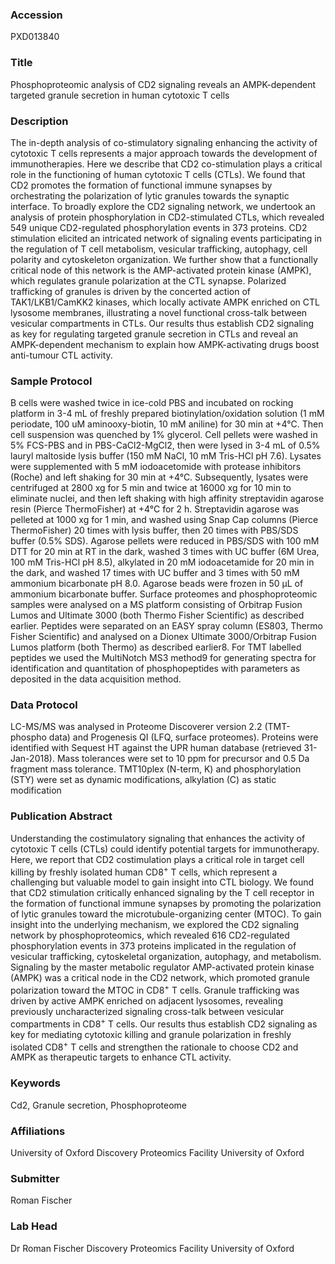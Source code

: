 ### Accession
PXD013840

### Title
Phosphoproteomic analysis of CD2 signaling reveals an AMPK-dependent targeted granule secretion in human cytotoxic T cells

### Description
The in-depth analysis of co-stimulatory signaling enhancing the activity of cytotoxic T cells represents a major approach towards the development of immunotherapies. Here we describe that CD2 co-stimulation plays a critical role in the functioning of human cytotoxic T cells (CTLs). We found that CD2 promotes the formation of functional immune synapses by orchestrating the polarization of lytic granules towards the synaptic interface. To broadly explore the CD2 signaling network, we undertook an analysis of protein phosphorylation in CD2-stimulated CTLs, which revealed 549 unique CD2-regulated phosphorylation events in 373 proteins. CD2 stimulation elicited an intricated network of signaling events participating in the regulation of T cell metabolism, vesicular trafficking, autophagy, cell polarity and cytoskeleton organization. We further show that a functionally critical node of this network is the AMP-activated protein kinase (AMPK), which regulates granule polarization at the CTL synapse. Polarized trafficking of granules is driven by the concerted action of TAK1/LKB1/CamKK2 kinases, which locally activate AMPK enriched on CTL lysosome membranes, illustrating a novel functional cross-talk between vesicular compartments in CTLs. Our results thus establish CD2 signaling as key for regulating targeted granule secretion in CTLs and reveal an AMPK-dependent mechanism to explain how AMPK-activating drugs boost anti-tumour CTL activity.

### Sample Protocol
B cells were washed twice in ice-cold PBS and incubated on rocking platform in 3-4 mL of freshly prepared biotinylation/oxidation solution (1 mM periodate, 100 uM aminooxy-biotin, 10 mM aniline) for 30 min at +4°C. Then cell suspension was quenched by 1% glycerol. Cell pellets were washed in 5% FCS-PBS and in PBS-CaCl2-MgCl2, then were lysed in 3-4 mL of 0.5% lauryl maltoside lysis buffer (150 mM NaCl, 10 mM Tris-HCl pH 7.6). Lysates were supplemented with 5 mM iodoacetomide with protease inhibitors (Roche) and left shaking for 30 min at +4°C. Subsequently, lysates were centrifuged at 2800 xg for 5 min and twice at 16000 xg for 10 min to eliminate nuclei, and then left shaking with high affinity streptavidin agarose resin (Pierce ThermoFisher) at +4°C for 2 h. Streptavidin agarose was pelleted at 1000 xg for 1 min, and washed using Snap Cap columns (Pierce ThermoFisher) 20 times with lysis buffer, then 20 times with PBS/SDS buffer (0.5% SDS). Agarose pellets were reduced in PBS/SDS with 100 mM DTT for 20 min at RT in the dark, washed 3 times with UC buffer (6M Urea, 100 mM Tris-HCl pH 8.5), alkylated in 20 mM iodoacetamide for 20 min in the dark, and washed 17 times with UC buffer and 3 times with 50 mM ammonium bicarbonate pH 8.0. Agarose beads were frozen in 50 μL of ammonium bicarbonate buffer. Surface proteomes and phosphoproteomic samples were analysed on a MS platform consisting of Orbitrap Fusion Lumos and Ultimate 3000 (both Thermo Fisher Scientific) as described earlier. Peptides were separated on an EASY spray column (ES803, Thermo Fisher Scientific) and analysed on a Dionex Ultimate 3000/Orbitrap Fusion Lumos platform (both Thermo) as described earlier8. For TMT labelled peptides we used the MultiNotch MS3 method9 for generating spectra for identification and quantitation of phosphopeptides with parameters as deposited in the data acquisition method.

### Data Protocol
LC-MS/MS was analysed in Proteome Discoverer version 2.2 (TMT-phospho data) and Progenesis QI (LFQ, surface proteomes). Proteins were identified with Sequest HT against the UPR human database (retrieved 31-Jan-2018). Mass tolerances were set to 10 ppm for precursor and 0.5 Da fragment mass tolerance. TMT10plex (N-term, K) and phosphorylation (STY) were set as dynamic modifications, alkylation (C) as static modification

### Publication Abstract
Understanding the costimulatory signaling that enhances the activity of cytotoxic T cells (CTLs) could identify potential targets for immunotherapy. Here, we report that CD2 costimulation plays a critical role in target cell killing by freshly isolated human CD8<sup>+</sup> T cells, which represent a challenging but valuable model to gain insight into CTL biology. We found that CD2 stimulation critically enhanced signaling by the T cell receptor in the formation of functional immune synapses by promoting the polarization of lytic granules toward the microtubule-organizing center (MTOC). To gain insight into the underlying mechanism, we explored the CD2 signaling network by phosphoproteomics, which revealed 616 CD2-regulated phosphorylation events in 373 proteins implicated in the regulation of vesicular trafficking, cytoskeletal organization, autophagy, and metabolism. Signaling by the master metabolic regulator AMP-activated protein kinase (AMPK) was a critical node in the CD2 network, which promoted granule polarization toward the MTOC in CD8<sup>+</sup> T cells. Granule trafficking was driven by active AMPK enriched on adjacent lysosomes, revealing previously uncharacterized signaling cross-talk between vesicular compartments in CD8<sup>+</sup> T cells. Our results thus establish CD2 signaling as key for mediating cytotoxic killing and granule polarization in freshly isolated CD8<sup>+</sup> T cells and strengthen the rationale to choose CD2 and AMPK as therapeutic targets to enhance CTL activity.

### Keywords
Cd2, Granule secretion, Phosphoproteome

### Affiliations
University of Oxford
Discovery Proteomics Facility University of Oxford

### Submitter
Roman Fischer

### Lab Head
Dr Roman Fischer
Discovery Proteomics Facility University of Oxford


